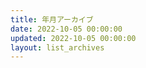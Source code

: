 ```yaml
---
title: 年月アーカイブ
date: 2022-10-05 00:00:00
updated: 2022-10-05 00:00:00
layout: list_archives
---
```




